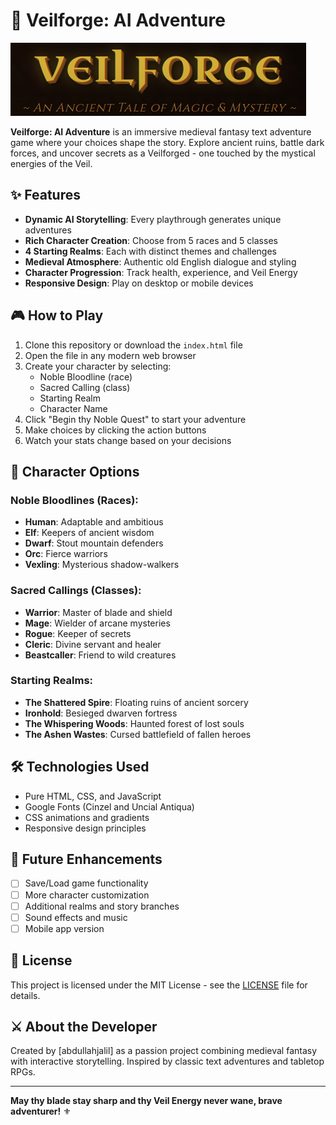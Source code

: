 # 🏰 Veilforge: AI Adventure

![Game Screenshot](./screenshots/title.png)

**Veilforge: AI Adventure** is an immersive medieval fantasy text adventure game where your choices shape the story. Explore ancient ruins, battle dark forces, and uncover secrets as a Veilforged - one touched by the mystical energies of the Veil.

## ✨ Features

- **Dynamic AI Storytelling**: Every playthrough generates unique adventures
- **Rich Character Creation**: Choose from 5 races and 5 classes
- **4 Starting Realms**: Each with distinct themes and challenges
- **Medieval Atmosphere**: Authentic old English dialogue and styling
- **Character Progression**: Track health, experience, and Veil Energy
- **Responsive Design**: Play on desktop or mobile devices

## 🎮 How to Play

1. Clone this repository or download the `index.html` file
2. Open the file in any modern web browser
3. Create your character by selecting:
   - Noble Bloodline (race)
   - Sacred Calling (class)
   - Starting Realm
   - Character Name
4. Click "Begin thy Noble Quest" to start your adventure
5. Make choices by clicking the action buttons
6. Watch your stats change based on your decisions

## 🧙 Character Options

### Noble Bloodlines (Races):
- **Human**: Adaptable and ambitious
- **Elf**: Keepers of ancient wisdom
- **Dwarf**: Stout mountain defenders
- **Orc**: Fierce warriors
- **Vexling**: Mysterious shadow-walkers

### Sacred Callings (Classes):
- **Warrior**: Master of blade and shield
- **Mage**: Wielder of arcane mysteries
- **Rogue**: Keeper of secrets
- **Cleric**: Divine servant and healer
- **Beastcaller**: Friend to wild creatures

### Starting Realms:
- **The Shattered Spire**: Floating ruins of ancient sorcery
- **Ironhold**: Besieged dwarven fortress
- **The Whispering Woods**: Haunted forest of lost souls
- **The Ashen Wastes**: Cursed battlefield of fallen heroes

## 🛠️ Technologies Used

- Pure HTML, CSS, and JavaScript
- Google Fonts (Cinzel and Uncial Antiqua)
- CSS animations and gradients
- Responsive design principles

## 🌟 Future Enhancements

- [ ] Save/Load game functionality
- [ ] More character customization
- [ ] Additional realms and story branches
- [ ] Sound effects and music
- [ ] Mobile app version

## 📜 License

This project is licensed under the MIT License - see the [LICENSE](LICENSE) file for details.

## ⚔️ About the Developer

Created by [abdullahjalil] as a passion project combining medieval fantasy with interactive storytelling. Inspired by classic text adventures and tabletop RPGs.

---

**May thy blade stay sharp and thy Veil Energy never wane, brave adventurer!** ⚜️
